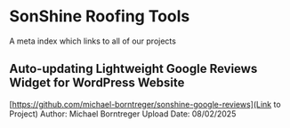 # SonShine Roofing Tools
A meta index which links to all of our projects

## Auto-updating Lightweight Google Reviews Widget for WordPress Website
[https://github.com/michael-borntreger/sonshine-google-reviews](Link to Project)
Author: Michael Borntreger
Upload Date: 08/02/2025
